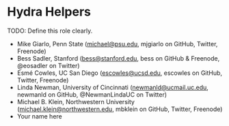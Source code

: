 Hydra Helpers
=============

TODO: Define this role clearly.

* Mike Giarlo, Penn State (michael@psu.edu, mjgiarlo on GitHub, Twitter, Freenode)
* Bess Sadler, Stanford (bess@stanford.edu, bess on GitHub & Freenode, @eosadler on Twitter)
* Esmé Cowles, UC San Diego (escowles@ucsd.edu, escowles on GitHub, Twitter, Freenode)
* Linda Newman, University of Cincinnati (newmanld@ucmail.uc.edu, newmanld on GitHub, @NewmanLindaUC on Twitter)
* Michael B. Klein, Northwestern University (michael.klein@northwestern.edu, mbklein on GitHub, Twitter, Freenode)
* Your name here

